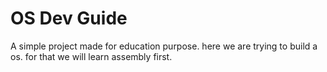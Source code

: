 # OS Dev Guide

A simple project made for education purpose. 
here we are trying to build a os. 
for that we will learn assembly first.
